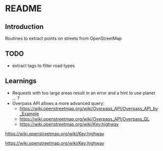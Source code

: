 # README 

## Introduction 

Routines to extract points on streets from OpenStreetMap

## TODO 

- extract tags to filter road types

## Learnings

- Requests with too large areas result in an error and a hint to use planet ... ? 
- Overpass API allows a more advanced query: 
  - https://wiki.openstreetmap.org/wiki/Overpass_API/Overpass_API_by_Example
  - https://wiki.openstreetmap.org/wiki/Overpass_API/Overpass_QL
  - https://wiki.openstreetmap.org/wiki/Key:highway

https://wiki.openstreetmap.org/wiki/Key:highway

https://wiki.openstreetmap.org/wiki/Key:highway